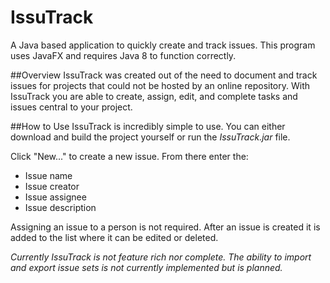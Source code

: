 # IssuTrack
A Java based application to quickly create and track issues. This program uses JavaFX and requires Java 8 to function correctly.


##Overview
IssuTrack was created out of the need to document and track issues for projects that could not be hosted by an online repository. With IssuTrack you are able to create, assign, edit, and complete tasks and issues central to your project.

##How to Use
IssuTrack is incredibly simple to use. You can either download and build the project yourself or run the *IssuTrack.jar* file.

Click "New..." to create a new issue. From there enter the:
* Issue name
* Issue creator
* Issue assignee
* Issue description

Assigning an issue to a person is not required. After an issue is created it is added to the list where it can be edited or deleted.

*Currently IssuTrack is not feature rich nor complete. The ability to import and export issue sets is not currently implemented but is planned.*
